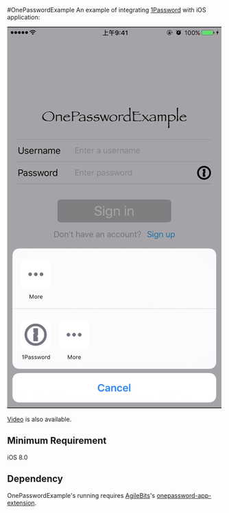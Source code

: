 #OnePasswordExample
An example of integrating [1Password](https://agilebits.com/onepassword) with iOS application:

[![ScreenShot](Screenshots/OnePasswordExample.png)](http://v.youku.com/v_show/id_XMTQwMDI0MzQzMg==.html)

[Video](http://v.youku.com/v_show/id_XMTQwMDI0MzQzMg==.html) is also available.

## Minimum Requirement
iOS 8.0

## Dependency
OnePasswordExample's running requires [AgileBits](https://agilebits.com/)'s [onepassword-app-extension](https://github.com/AgileBits/onepassword-app-extension).